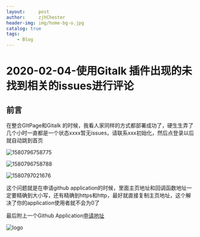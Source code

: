 ```yaml
---
layout:     post
author:     zjhChester
header-img: img/home-bg-o.jpg
catalog: true
tags:
    - Blog
---
```

# 2020-02-04-使用Gitalk 插件出现的未找到相关的issues进行评论

## 前言

在整合GItPage和Gitalk 的时候，我看人家同样的方式都部署成功了，硬生生弄了几个小时一直都是一个状态xxxx暂无issues，请联系xxx初始化，然后点登录以后就自动跳到首页

![1580796758775](https://zjhchester.github.io/img/Gitalk1.png)

![1580796758788](https://zjhchester.github.io/img/Gitalk2.png)

![1580797021676](https://zjhchester.github.io/img/Gitalk3.png)

这个问题就是在申请github application的时候，里面主页地址和回调函数地址一定要精确到大小写，还有精确到https和http，最好就直接复制主页地址，这个解决了你的application使用者就不会为0了

最后附上一个Github Application<a href="https://github.com/settings/applications/new ">申请地址</a>

![logo](https://zjhChester.github.io/img/apple-touch-icon.png)

